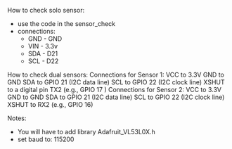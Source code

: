How to check solo sensor:
- use the code in the sensor_check
- connections:
  - GND - GND
  - VIN - 3.3v
  - SDA - D21
  - SCL - D22

How to check dual sensors:
Connections for Sensor 1:
  VCC to 3.3V
  GND to GND
  SDA to GPIO 21 (I2C data line)
  SCL to GPIO 22 (I2C clock line)
  XSHUT to a digital pin TX2 (e.g., GPIO 17 )
Connections for Sensor 2:
  VCC to 3.3V
  GND to GND
  SDA to GPIO 21 (I2C data line)
  SCL to GPIO 22 (I2C clock line)
  XSHUT to RX2 (e.g., GPIO 16)


Notes:
- You will have to add library Adafruit_VL53L0X.h
- set baud to: 115200


